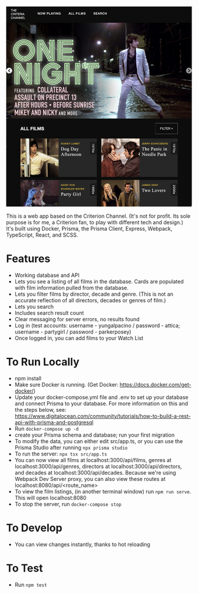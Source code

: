 ![app screenshot](./images/criteria_collection_screenshot.png)

This is a web app based on the Criterion Channel. (It's not for profit. Its sole purpose is for me, a Criterion fan, to play with different tech and design.) It's built using Docker, Prisma, the Prisma Client, Express, Webpack, TypeScript, React, and SCSS.

# Features
- Working database and API
- Lets you see a listing of all films in the database. Cards are populated with film information pulled from the database.
- Lets you filter films by director, decade and genre.
(This is not an accurate reflection of all directors, decades or genres of film.)
- Lets you search
- Includes search result count
- Clear messaging for server errors, no results found
- Log in (test accounts: username - yungalpacino / password - attica; username - partygirl / password - parkerposey)
- Once logged in, you can add films to your Watch List

# To Run Locally
- npm install
- Make sure Docker is running. (Get Docker: https://docs.docker.com/get-docker/)
- Update your docker-compose.yml file and .env to set up your database and connect Prisma to your database. For more information on this and the steps below, see: https://www.digitalocean.com/community/tutorials/how-to-build-a-rest-api-with-prisma-and-postgresql
- Run `docker-compose up -d`
- create your Prisma schema and database; run your first migration
- To modify the data, you can either edit src/app.ts, or you can use the Prisma Studio after running `npx prisma studio`
- To run the server: `npx tsx src/app.ts`
- You can now view all films at localhost:3000/api/films, genres at localhost:3000/api/genres, directors at localhost:3000/api/directors, and decades at localhost:3000/api/decades. Because we're using Webpack Dev Server proxy, you can also view these routes at localhost:8080/api/<route_name>
- To view the film listings, (in another terminal window) run `npm run serve`. This will open localhost:8080
- To stop the server, run `docker-compose stop`

# To Develop
- You can view changes instantly, thanks to hot reloading

# To Test
- Run `npm test`
